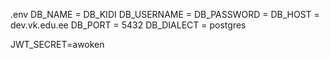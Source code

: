 .env DB_NAME = DB_KIDI DB_USERNAME = DB_PASSWORD = DB_HOST = dev.vk.edu.ee DB_PORT = 5432 DB_DIALECT = postgres

JWT_SECRET=awoken

